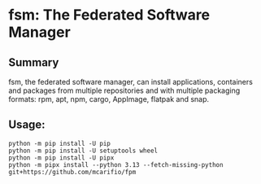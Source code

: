 # fsm: The Federated Software Manager

## Summary

fsm, the federated software manager, can install applications, containers and packages from multiple repositories and with multiple packaging formats: rpm, apt, npm, cargo, AppImage, flatpak and snap.

## Usage:

```
python -m pip install -U pip
python -m pip install -U setuptools wheel
python -m pip install -U pipx
python -m pipx install --python 3.13 --fetch-missing-python git+https://github.com/mcarifio/fpm
```
